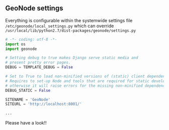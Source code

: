 ## GeoNode settings

Everything is configurable within the systemwide settings file `/etc/geonode/local_settings.py` which can override `/usr/local/lib/python2.7/dist-packages/geonode/settings.py`

```python
# -*- coding: utf-8 -*-
import os
import geonode

# Setting debug to true makes Django serve static media and
# present pretty error pages.
DEBUG = TEMPLATE_DEBUG = False

# Set to True to load non-minified versions of (static) client dependencies
# Requires to set-up Node and tools that are required for static development
# otherwise it will raise errors for the missing non-minified dependencies
DEBUG_STATIC = False

SITENAME = 'GeoNode'
SITEURL = 'http://localhost:8001/'

...
```
Please have a look!!

